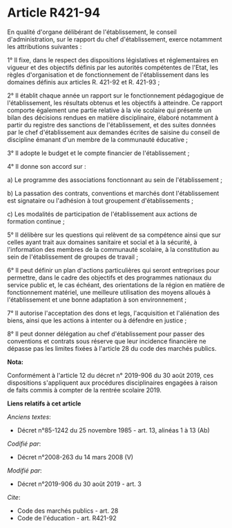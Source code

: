 # Article R421-94

En qualité d'organe délibérant de l'établissement, le conseil d'administration, sur le rapport du chef d'établissement,
exerce notamment les attributions suivantes :

1° Il fixe, dans le respect des dispositions législatives et réglementaires en vigueur et des objectifs définis par les
autorités compétentes de l'Etat, les règles d'organisation et de fonctionnement de l'établissement dans les domaines définis
aux articles R. 421-92 et R. 421-93 ;

2° Il établit chaque année un rapport sur le fonctionnement pédagogique de l'établissement, les résultats obtenus et les
objectifs à atteindre. Ce rapport comporte également une partie relative à la vie scolaire qui présente un bilan des
décisions rendues en matière disciplinaire, élaboré notamment à partir du registre des sanctions de l'établissement, et des
suites données par le chef d'établissement aux demandes écrites de saisine du conseil de discipline émanant d'un membre de la
communauté éducative ;

3° Il adopte le budget et le compte financier de l'établissement ;

4° Il donne son accord sur :

a) Le programme des associations fonctionnant au sein de l'établissement ;

b) La passation des contrats, conventions et marchés dont l'établissement est signataire ou l'adhésion à tout groupement
d'établissements ;

c) Les modalités de participation de l'établissement aux actions de formation continue ;

5° Il délibère sur les questions qui relèvent de sa compétence ainsi que sur celles ayant trait aux domaines sanitaire et
social et à la sécurité, à l'information des membres de la communauté scolaire, à la constitution au sein de l'établissement
de groupes de travail ;

6° Il peut définir un plan d'actions particulières qui seront entreprises pour permettre, dans le cadre des objectifs et des
programmes nationaux du service public et, le cas échéant, des orientations de la région en matière de fonctionnement
matériel, une meilleure utilisation des moyens alloués à l'établissement et une bonne adaptation à son environnement ;

7° Il autorise l'acceptation des dons et legs, l'acquisition et l'aliénation des biens, ainsi que les actions à intenter ou à
défendre en justice ;

8° Il peut donner délégation au chef d'établissement pour passer des conventions et contrats sous réserve que leur incidence
financière ne dépasse pas les limites fixées à l'article 28 du code des marchés publics.

**Nota:**

Conformément à l'article 12 du décret n° 2019-906 du 30 août 2019, ces dispositions s'appliquent aux procédures
disciplinaires engagées à raison de faits commis à compter de la rentrée scolaire 2019.

**Liens relatifs à cet article**

_Anciens textes_:

  - Décret n°85-1242 du 25 novembre 1985 - art. 13, alinéas 1 à 13 (Ab)

_Codifié par_:

  - Décret n°2008-263 du 14 mars 2008 (V)

_Modifié par_:

  - Décret n°2019-906 du 30 août 2019 - art. 3

_Cite_:

  - Code des marchés publics - art. 28
  - Code de l'éducation - art. R421-92
